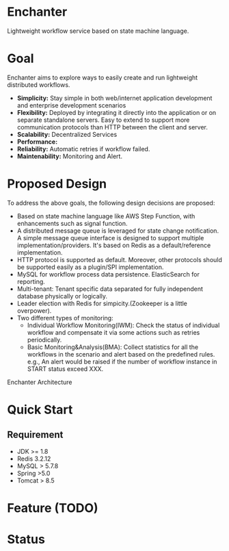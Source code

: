 # Enchanter
Lightweight workflow service based on state machine language.

# Goal
Enchanter aims to explore ways to easily create and run lightweight distributed workflows.

- **Simplicity:**  Stay simple in both web/internet application development and enterprise development scenarios
- **Flexibility:**  Deployed by integrating it directly into the application or on separate standalone servers. Easy to extend to support more communication protocols than HTTP between the client and server.
- **Scalability:**  Decentralized Services
- **Performance:**  
- **Reliability:**  Automatic retries if workflow failed.
- **Maintenability:** Monitoring and Alert.

# Proposed Design

To address the above goals, the following design decisions are proposed:

* Based on state machine language like AWS Step Function, with enhancements such as signal function.
* A distributed message queue is leveraged for state change notification. A simple message queue interface is designed to support multiple implementation/providers.  It's based on Redis as a default/reference implementation. 
* HTTP protocol is supported as default. Moreover, other protocols should be supported easily as a plugin/SPI implementation.
* MySQL for workflow process data persistence. ElasticSearch for reporting.
* Multi-tenant: Tenant specific data separated for fully independent database physically or logically. 
* Leader election with Redis for simpicity.(Zookeeper is a little overpower).
* Two different types of monitoring:
    * Individual Workflow Monitoring(IWM): Check the status of individual workflow and compensate it via some actions such as retries periodically.
    * Basic Monitoring&Analysis(BMA): Collect statistics for all the workflows in the scenario and alert based on the predefined rules. e.g., An alert would be raised if the number of workflow instance in START status exceed XXX.

Enchanter Architecture



# Quick Start

## Requirement

* JDK >= 1.8
* Redis 3.2.12
* MySQL > 5.7.8
* Spring >5.0
* Tomcat > 8.5
 
# Feature (TODO)

# Status
